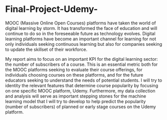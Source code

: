 # Final-Project-Udemy-

MOOC (Massive Online Open Courses) platforms have taken the world of digital learning by storm. It has transformed the face of education and will continue to do so in the foreseeable future as technology evolves. Digital learning platforms have become an important channel for learning for not only individuals seeking continuous learning but also for companies seeking to update the skillset of their workforce.

My report aims to focus on an important KPI for the digital learning sector: the number of subscribers of a course. This is an essential metric both for the MOOC platforms seeking to evaluate their course offerings, for individuals choosing courses on these platforms, and for the future educators seeking to understand the needs of potential students. I will try to identity the relevant features that determine course popularity by focusing on one specific MOOC platform, Udemy. Furthermore, my data collection and analysis will serve as important stepping stones for the machine learning model that I will try to develop to help predict the popularity (number of subscribers) of planned or early stage courses on the Udemy platform.
